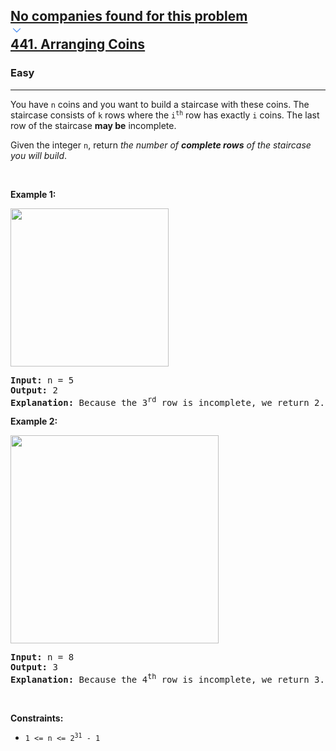 <h2><a href="https://leetcode.com/problems/arranging-coins/"><div id="big-omega-company-tags"><div id="big-omega-topbar"><div class="companyTagsContainer" style="overflow-x: scroll; flex-wrap: nowrap;"><div class="companyTagsContainer--tag">No companies found for this problem</div></div><div class="companyTagsContainer--chevron"><div><svg version="1.1" id="icon" xmlns="http://www.w3.org/2000/svg" xmlns:xlink="http://www.w3.org/1999/xlink" x="0px" y="0px" viewBox="0 0 32 32" fill="#4087F1" xml:space="preserve" style="width: 20px;"><polygon points="16,22 6,12 7.4,10.6 16,19.2 24.6,10.6 26,12 "></polygon><rect id="_x3C_Transparent_Rectangle_x3E_" class="st0" fill="none" width="32" height="32"></rect></svg></div></div></div></div>441. Arranging Coins</a></h2><h3>Easy</h3><hr><div><p>You have <code>n</code> coins and you want to build a staircase with these coins. The staircase consists of <code>k</code> rows where the <code>i<sup>th</sup></code> row has exactly <code>i</code> coins. The last row of the staircase <strong>may be</strong> incomplete.</p>

<p>Given the integer <code>n</code>, return <em>the number of <strong>complete rows</strong> of the staircase you will build</em>.</p>

<p>&nbsp;</p>
<p><strong class="example">Example 1:</strong></p>
<img alt="" src="https://assets.leetcode.com/uploads/2021/04/09/arrangecoins1-grid.jpg" style="width: 253px; height: 253px;">
<pre><strong>Input:</strong> n = 5
<strong>Output:</strong> 2
<strong>Explanation:</strong> Because the 3<sup>rd</sup> row is incomplete, we return 2.
</pre>

<p><strong class="example">Example 2:</strong></p>
<img alt="" src="https://assets.leetcode.com/uploads/2021/04/09/arrangecoins2-grid.jpg" style="width: 333px; height: 333px;">
<pre><strong>Input:</strong> n = 8
<strong>Output:</strong> 3
<strong>Explanation:</strong> Because the 4<sup>th</sup> row is incomplete, we return 3.
</pre>

<p>&nbsp;</p>
<p><strong>Constraints:</strong></p>

<ul>
	<li><code>1 &lt;= n &lt;= 2<sup>31</sup> - 1</code></li>
</ul>
</div>